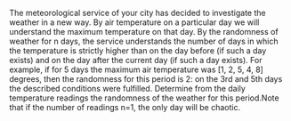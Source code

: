 The meteorological service of your city has decided to investigate the weather in a new way.
By air temperature on a particular day we will understand the maximum temperature on that day.
By the randomness of weather for n days, the service understands the number of days in which the temperature is strictly higher than on the day before (if such a day exists) and on the day after the current day (if such a day exists). For example, if for 5 days the maximum air temperature was [1, 2, 5, 4, 8] degrees, then the randomness for this period is 2: on the 3rd and 5th days the described conditions were fulfilled.
Determine from the daily temperature readings the randomness of the weather for this period.Note that if the number of readings n=1, the only day will be chaotic.

